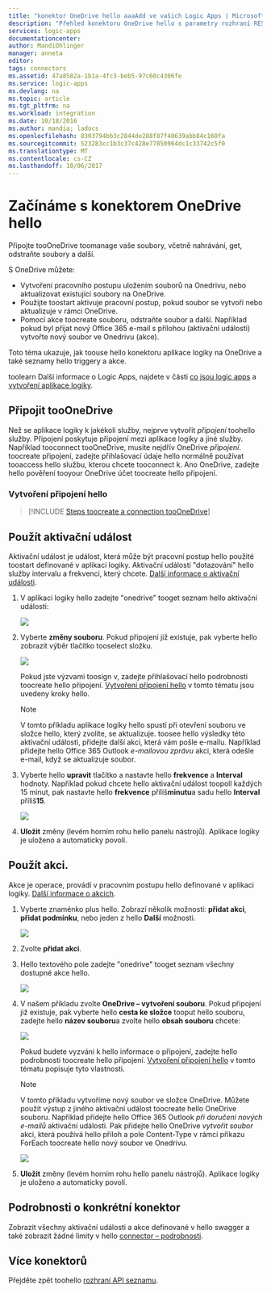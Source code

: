```yaml
---
title: "konektor OneDrive hello aaaAdd ve vašich Logic Apps | Microsoft Docs"
description: "Přehled konektoru OneDrive hello s parametry rozhraní REST API"
services: logic-apps
documentationcenter: 
author: MandiOhlinger
manager: anneta
editor: 
tags: connectors
ms.assetid: 47a8582a-1b1a-4fc3-beb5-97c60c4306fe
ms.service: logic-apps
ms.devlang: na
ms.topic: article
ms.tgt_pltfrm: na
ms.workload: integration
ms.date: 10/18/2016
ms.author: mandia; ladocs
ms.openlocfilehash: 8303794bb3c2844de288f87f40639abb84c160fa
ms.sourcegitcommit: 523283cc1b3c37c428e77850964dc1c33742c5f0
ms.translationtype: MT
ms.contentlocale: cs-CZ
ms.lasthandoff: 10/06/2017
---
```

# <a name="get-started-with-hello-onedrive-connector"></a>Začínáme s konektorem OneDrive hello
Připojte tooOneDrive toomanage vaše soubory, včetně nahrávání, get, odstraňte soubory a další. 

S OneDrive můžete: 

* Vytvoření pracovního postupu uložením souborů na Onedrivu, nebo aktualizovat existující soubory na OneDrive. 
* Použijte toostart aktivuje pracovní postup, pokud soubor se vytvoří nebo aktualizuje v rámci OneDrive.
* Pomocí akce toocreate souboru, odstraňte soubor a další. Například pokud byl přijat nový Office 365 e-mail s přílohou (aktivační události) vytvořte nový soubor ve Onedrivu (akce).

Toto téma ukazuje, jak toouse hello konektoru aplikace logiky na OneDrive a také seznamy hello triggery a akce.

toolearn Další informace o Logic Apps, najdete v části [co jsou logic apps](../logic-apps/logic-apps-what-are-logic-apps.md) a [vytvoření aplikace logiky](../logic-apps/logic-apps-create-a-logic-app.md).

## <a name="connect-tooonedrive"></a>Připojit tooOneDrive
Než se aplikace logiky k jakékoli služby, nejprve vytvořit *připojení* toohello služby. Připojení poskytuje připojení mezi aplikace logiky a jiné služby. Například tooconnect tooOneDrive, musíte nejdřív OneDrive *připojení*. toocreate připojení, zadejte přihlašovací údaje hello normálně používat tooaccess hello službu, kterou chcete tooconnect k. Ano OneDrive, zadejte hello pověření tooyour OneDrive účet toocreate hello připojení.

### <a name="create-hello-connection"></a>Vytvoření připojení hello
> [!INCLUDE [Steps toocreate a connection tooOneDrive](../../includes/connectors-create-api-onedrive.md)]
> 
> 

## <a name="use-a-trigger"></a>Použít aktivační událost
Aktivační událost je událost, která může být pracovní postup hello použité toostart definované v aplikaci logiky. Aktivační události "dotazování" hello služby intervalu a frekvenci, který chcete. [Další informace o aktivační události](../logic-apps/logic-apps-what-are-logic-apps.md#logic-app-concepts).

1. V aplikaci logiky hello zadejte "onedrive" tooget seznam hello aktivační události:  
   
    ![](./media/connectors-create-api-onedrive/onedrive-1.png)
2. Vyberte **změny souboru**. Pokud připojení již existuje, pak vyberte hello zobrazit výběr tlačítko tooselect složku.
   
    ![](./media/connectors-create-api-onedrive/sample-folder.png)
   
    Pokud jste výzvami toosign v, zadejte přihlašovací hello podrobnosti toocreate hello připojení. [Vytvoření připojení hello](connectors-create-api-onedrive.md#create-the-connection) v tomto tématu jsou uvedeny kroky hello. 
   
   > [!NOTE]
   > V tomto příkladu aplikace logiky hello spustí při otevření souboru ve složce hello, který zvolíte, se aktualizuje. toosee hello výsledky této aktivační události, přidejte další akci, která vám pošle e-mailu. Například přidejte hello Office 365 Outlook *e-mailovou zprávu* akci, která odešle e-mail, když se aktualizuje soubor. 

3. Vyberte hello **upravit** tlačítko a nastavte hello **frekvence** a **Interval** hodnoty. Například pokud chcete hello aktivační událost toopoll každých 15 minut, pak nastavte hello **frekvence** příliš**minutu**a sadu hello **Interval** příliš**15**. 
   
    ![](./media/connectors-create-api-onedrive/trigger-properties.png)
4. **Uložit** změny (levém horním rohu hello panelu nástrojů). Aplikace logiky je uloženo a automaticky povolí.

## <a name="use-an-action"></a>Použít akci.
Akce je operace, provádí v pracovním postupu hello definované v aplikaci logiky. [Další informace o akcích](../logic-apps/logic-apps-what-are-logic-apps.md#logic-app-concepts).

1. Vyberte znaménko plus hello. Zobrazí několik možností: **přidat akci**, **přidat podmínku**, nebo jeden z hello **Další** možnosti.
   
    ![](./media/connectors-create-api-onedrive/add-action.png)
2. Zvolte **přidat akci**.
3. Hello textového pole zadejte "onedrive" tooget seznam všechny dostupné akce hello.
   
    ![](./media/connectors-create-api-onedrive/onedrive-actions.png) 
4. V našem příkladu zvolte **OneDrive – vytvoření souboru**. Pokud připojení již existuje, pak vyberte hello **cesta ke složce** tooput hello souboru, zadejte hello **název souboru**a zvolte hello **obsah souboru** chcete:  
   
    ![](./media/connectors-create-api-onedrive/sample-action.png)
   
    Pokud budete vyzváni k hello informace o připojení, zadejte hello podrobnosti toocreate hello připojení. [Vytvoření připojení hello](connectors-create-api-onedrive.md#create-the-connection) v tomto tématu popisuje tyto vlastnosti. 
   
   > [!NOTE]
   > V tomto příkladu vytvoříme nový soubor ve složce OneDrive. Můžete použít výstup z jiného aktivační událost toocreate hello OneDrive souboru. Například přidejte hello Office 365 Outlook *při doručení nových e-mailů* aktivační události. Pak přidejte hello OneDrive *vytvořit soubor* akci, která používá hello příloh a pole Content-Type v rámci příkazu ForEach toocreate hello nový soubor ve Onedrivu. 
   > 
   > ![](./media/connectors-create-api-onedrive/foreach-action.png)

5. **Uložit** změny (levém horním rohu hello panelu nástrojů). Aplikace logiky je uloženo a automaticky povolí.


## <a name="connector-specific-details"></a>Podrobnosti o konkrétní konektor

Zobrazit všechny aktivační události a akce definované v hello swagger a také zobrazit žádné limity v hello [connector – podrobnosti](/connectors/onedriveconnector/).

## <a name="more-connectors"></a>Více konektorů
Přejděte zpět toohello [rozhraní API seznamu](apis-list.md).

